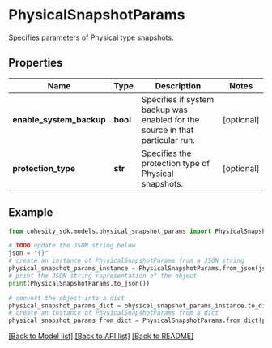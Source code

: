 # PhysicalSnapshotParams

Specifies parameters of Physical type snapshots.

## Properties

Name | Type | Description | Notes
------------ | ------------- | ------------- | -------------
**enable_system_backup** | **bool** | Specifies if system backup was enabled for the source in that particular run. | [optional] 
**protection_type** | **str** | Specifies the protection type of Physical snapshots. | [optional] 

## Example

```python
from cohesity_sdk.models.physical_snapshot_params import PhysicalSnapshotParams

# TODO update the JSON string below
json = "{}"
# create an instance of PhysicalSnapshotParams from a JSON string
physical_snapshot_params_instance = PhysicalSnapshotParams.from_json(json)
# print the JSON string representation of the object
print(PhysicalSnapshotParams.to_json())

# convert the object into a dict
physical_snapshot_params_dict = physical_snapshot_params_instance.to_dict()
# create an instance of PhysicalSnapshotParams from a dict
physical_snapshot_params_from_dict = PhysicalSnapshotParams.from_dict(physical_snapshot_params_dict)
```
[[Back to Model list]](../README.md#documentation-for-models) [[Back to API list]](../README.md#documentation-for-api-endpoints) [[Back to README]](../README.md)



